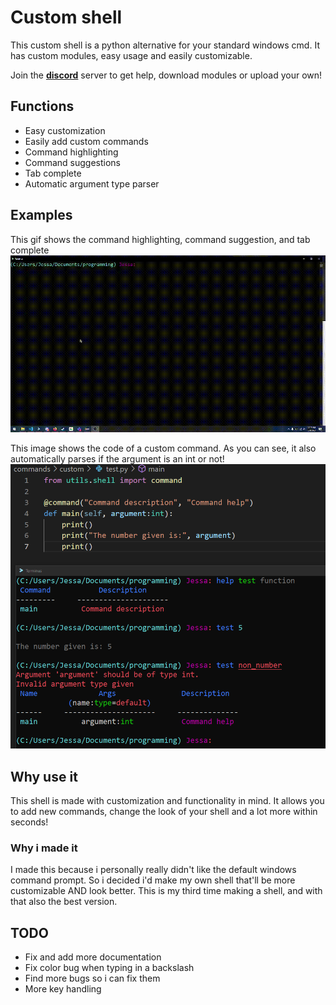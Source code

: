 # Custom shell

This custom shell is a python alternative for your standard windows cmd.
It has custom modules, easy usage and easily customizable.

Join the **[discord](https://discord.gg/ZWFefjGf2g)** server to get help, download modules or upload your own!

## Functions

- Easy customization
- Easily add custom commands
- Command highlighting
- Command suggestions
- Tab complete
- Automatic argument type parser

## Examples

This gif shows the command highlighting, command suggestion, and tab complete
![GIF_highlight_showoff](images/highlight.gif)

This image shows the code of a custom command.
As you can see, it also automatically parses if the argument is an int or not!
![command_code](images/custom_command.png)


## Why use it

This shell is made with customization and functionality in mind.
It allows you to add new commands, change the look of your shell and a lot more within seconds!


### Why i made it

I made this because i personally really didn't like the default windows command prompt.
So i decided i'd make my own shell that'll be more customizable AND look better.
This is my third time making a shell, and with that also the best version. 


## TODO

- Fix and add more documentation
- Fix color bug when typing in a backslash
- Find more bugs so i can fix them
- More key handling
